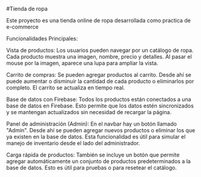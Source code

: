 #Tienda de ropa

Este proyecto es una tienda online de ropa desarrollada como practica de e-commerce

Funcionalidades Principales:

Vista de productos: Los usuarios pueden navegar por un catálogo de ropa. Cada producto muestra una imagen, nombre, precio y detalles. Al pasar el mouse por la imagen, aparece una lupa para ampliar la vista.

Carrito de compras: Se pueden agregar productos al carrito. Desde ahí se puede aumentar o disminuir la cantidad de cada producto o eliminarlos por completo. El carrito se actualiza en tiempo real.

Base de datos con Firebase: Todos los productos están conectados a una base de datos en Firebase. Esto permite que los datos estén sincronizados y se mantengan actualizados sin necesidad de recargar la página.

Panel de administración (Admin): En el navbar hay un botón llamado "Admin". Desde ahí se pueden agregar nuevos productos o eliminar los que ya existen en la base de datos. Esta funcionalidad es útil para simular el manejo de inventario desde el lado del administrador.

Carga rápida de productos: También se incluye un botón que permite agregar automáticamente un conjunto de productos predeterminados a la base de datos. Esto es útil para pruebas o para resetear el catálogo.
